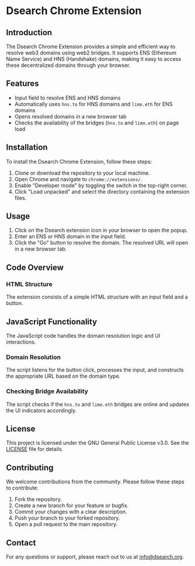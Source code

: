 # Dsearch Chrome Extension

## Introduction
The Dsearch Chrome Extension provides a simple and efficient way to resolve web3 domains using web2 bridges. It supports ENS (Ethereum Name Service) and HNS (Handshake) domains, making it easy to access these decentralized domains through your browser.

## Features
- Input field to resolve ENS and HNS domains
- Automatically uses `hns.to` for HNS domains and `limo.eth` for ENS domains
- Opens resolved domains in a new browser tab
- Checks the availability of the bridges (`hns.to` and `limo.eth`) on page load

## Installation
To install the Dsearch Chrome Extension, follow these steps:

1. Clone or download the repository to your local machine.
2. Open Chrome and navigate to `chrome://extensions/`.
3. Enable "Developer mode" by toggling the switch in the top-right corner.
4. Click "Load unpacked" and select the directory containing the extension files.

## Usage
1. Click on the Dsearch extension icon in your browser to open the popup.
2. Enter an ENS or HNS domain in the input field.
3. Click the "Go" button to resolve the domain. The resolved URL will open in a new browser tab.

## Code Overview

### HTML Structure
The extension consists of a simple HTML structure with an input field and a button.

## JavaScript Functionality
The JavaScript code handles the domain resolution logic and UI interactions.

### Domain Resolution
The script listens for the button click, processes the input, and constructs the appropriate URL based on the domain type.

### Checking Bridge Availability
The script checks if the `hns.to` and `limo.eth` bridges are online and updates the UI indicators accordingly.

## License
This project is licensed under the GNU General Public License v3.0. See the [LICENSE](LICENSE) file for details.

## Contributing
We welcome contributions from the community. Please follow these steps to contribute:

1. Fork the repository.
2. Create a new branch for your feature or bugfix.
3. Commit your changes with a clear description.
4. Push your branch to your forked repository.
5. Open a pull request to the main repository.

## Contact
For any questions or support, please reach out to us at [info@dsearch.org](mailto:info@dsearch.org).
